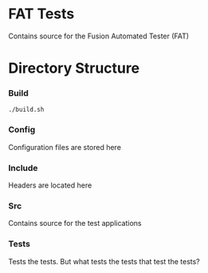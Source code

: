 # FAT Tests
Contains source for the Fusion Automated Tester (FAT)

# Directory Structure

### Build
```shell
./build.sh
```

### Config
Configuration files are stored here

### Include
Headers are located here

### Src
Contains source for the test applications

### Tests
Tests the tests. But what tests the tests that test the tests?
